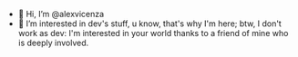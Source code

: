 - 👋 Hi, I’m @alexvicenza
- 👀 I’m interested in dev's stuff, u know, that's why I'm here; btw, I don't work as dev: I'm interested in your world thanks to a friend of mine who is deeply involved.

<!---
alexvicenza/alexvicenza is a ✨ special ✨ repository because its `README.md` (this file) appears on your GitHub profile.
You can click the Preview link to take a look at your changes.
--->
